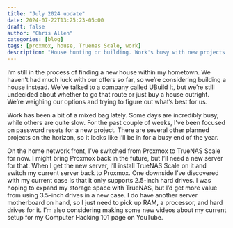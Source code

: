 ```yaml
---
title: "July 2024 update"
date: 2024-07-22T13:25:23-05:00
draft: false
author: "Chris Allen"
categories: [blog]
tags: [proxmox, house, Truenas Scale, work]
description: "House hunting or building. Work's busy with new projects. Switched from Proxmox to TrueNAS; planning server upgrades soon."
---
```

I’m still in the process of finding a new house within my hometown. We haven’t had much luck with our offers so far, so we’re considering building a house instead. We’ve talked to a company called UBuild It, but we’re still undecided about whether to go that route or just buy a house outright. We’re weighing our options and trying to figure out what’s best for us.

Work has been a bit of a mixed bag lately. Some days are incredibly busy, while others are quite slow. For the past couple of weeks, I’ve been focused on password resets for a new project. There are several other planned projects on the horizon, so it looks like I’ll be in for a busy end of the year.

On the home network front, I’ve switched from Proxmox to TrueNAS Scale for now. I might bring Proxmox back in the future, but I’ll need a new server for that. When I get the new server, I’ll install TrueNAS Scale on it and switch my current server back to Proxmox. One downside I’ve discovered with my current case is that it only supports 2.5-inch hard drives. I was hoping to expand my storage space with TrueNAS, but I’d get more value from using 3.5-inch drives in a new case. I do have another server motherboard on hand, so I just need to pick up RAM, a processor, and hard drives for it. I’m also considering making some new videos about my current setup for my Computer Hacking 101 page on YouTube.

